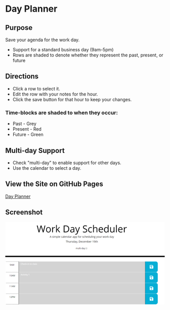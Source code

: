 # Day Planner
## Purpose
Save your agenda for the work day.
* Support for a standard business day (9am-5pm)
* Rows are shaded to denote whether they represent the past, present, or future

## Directions
* Click a row to select it. 
* Edit the row with your notes for the hour. 
* Click the save button for that hour to keep your changes.

### Time-blocks are shaded to when they occur:
* Past - Grey
* Present - Red
* Future - Green
  
## Multi-day Support
* Check "multi-day" to enable support for other days.
* Use the calendar to select a day.

## View the Site on GitHub Pages
[Day Planner](https://kgeary.github.io/third-party-apis/)

## Screenshot
![Day Planner](assets/img/screenshot.png)